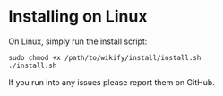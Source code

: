 Installing on Linux
===================

On Linux, simply run the install script:

```
sudo chmod +x /path/to/wikify/install/install.sh
./install.sh
```

If you run into any issues please report them on GitHub.

